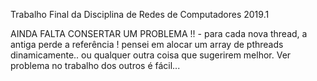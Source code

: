 Trabalho Final da Disciplina de Redes de Computadores 2019.1

AINDA FALTA CONSERTAR UM PROBLEMA !! - para cada nova thread, a antiga perde a referência ! pensei em alocar um array de pthreads dinamicamente.. ou qualquer outra coisa que sugerirem melhor. Ver problema no trabalho dos outros é fácil...
